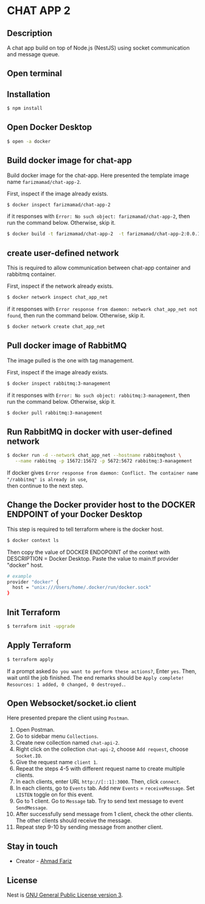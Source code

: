 # CHAT APP 2

## Description

A chat app build on top of Node.js (NestJS) using socket communication and message queue.

## Open terminal

## Installation

```bash
$ npm install
```

## Open Docker Desktop
```bash
$ open -a docker
```

## Build docker image for chat-app
Build docker image for the chat-app. Here presented the template image name `farizmamad/chat-app-2`.

First, inspect if the image already exists.
```bash
$ docker inspect farizmamad/chat-app-2
```

if it responses with `Error: No such object: farizmamad/chat-app-2`, then run the command below. Otherwise, skip it.

```bash
$ docker build -t farizmamad/chat-app-2  -t farizmamad/chat-app-2:0.0.1 .
```

## create user-defined network
This is required to allow communication between chat-app container and rabbitmq container.

First, inspect if the network already exists.
```bash
$ docker network inspect chat_app_net
```

if it responses with `Error response from daemon: network chat_app_net not found`, then run the command below. Otherwise, skip it.

```bash
$ docker network create chat_app_net
```

## Pull docker image of RabbitMQ
The image pulled is the one with tag management.

First, inspect if the image already exists.
```bash
$ docker inspect rabbitmq:3-management
```

if it responses with `Error: No such object: rabbitmq:3-management`, then run the command below. Otherwise, skip it.

```bash
$ docker pull rabbitmq:3-management
```

## Run RabbitMQ in docker with user-defined network
```bash
$ docker run -d --network chat_app_net --hostname rabbitmqhost \
   --name rabbitmq -p 15672:15672 -p 5672:5672 rabbitmq:3-management
```
If docker gives `Error response from daemon: Conflict. The container name "/rabbitmq" is already in use`, \
then continue to the next step.

## Change the Docker provider host to the DOCKER ENDPOINT of your Docker Desktop
This step is required to tell terraform where is the docker host.

```bash
$ docker context ls
```

Then copy the value of DOCKER ENDOPOINT of the context with DESCRIPTION = Docker Desktop.
Paste the value to main.tf provider "docker" host.

```bash
# example
provider "docker" {
  host = "unix:///Users/home/.docker/run/docker.sock"
}
```

## Init Terraform
```bash
$ terraform init -upgrade
```

## Apply Terraform

```bash
$ terraform apply
```

If a prompt asked `Do you want to perform these actions?`, Enter `yes`. Then, wait until the job finished. 
The end remarks should be `Apply complete! Resources: 1 added, 0 changed, 0 destroyed.`.

## Open Websocket/socket.io client
Here presented prepare the client using `Postman`.
1. Open Postman.
2. Go to sidebar menu `Collections`.
3. Create new collection named `chat-api-2`.
4. Right click on the collection `chat-api-2`, choose `Add request`, choose `Socket.IO`.
5. Give the request name `client 1`.
6. Repeat the steps 4-5 with different request name to create multiple clients.
7. In each clients, enter URL `http://[::1]:3000`. Then, click `connect`.
8. In each clients, go to `Events` tab. Add new `Events` = `receiveMessage`. Set `LISTEN` toggle on for this event.
9. Go to 1 client. Go to `Message` tab. Try to send text message to event `SendMessage`.
10. After successfully send message from 1 client, check the other clients. The other clients should receive the message.
11. Repeat step 9-10 by sending message from another client.

## Stay in touch

- Creator - [Ahmad Fariz](https://www.linkedin.com/in/ahmadfariz)

## License

Nest is [GNU General Public License version 3](LICENSE).
